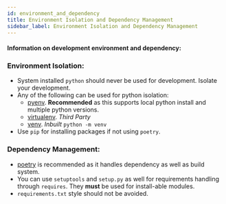 ```yaml
---
id: environment_and_dependency
title: Environment Isolation and Dependency Management
sidebar_label: Environment Isolation and Dependency Management
---
```


#### Information on development environment and dependency:

### Environment Isolation:

* System installed `python` should never be used for development. Isolate your development.
* Any of the following can be used for python isolation:
    - [pyenv](https://github.com/pyenv/pyenv). **Recommended** as this supports local python install and multiple python versions.
    - [virtualenv](https://virtualenv.pypa.io/en/latest/). _Third Party_
    - [venv](https://docs.python.org/3/tutorial/venv.html). _Inbuilt_ `python -m venv`
* Use `pip` for installing packages if not using `poetry`.



### Dependency Management:

* [poetry](https://python-poetry.org/) is recommended as it handles dependency as well as build system.
* You can use `setuptools` and `setup.py` as well for requirements handling through `requires`. They **must** be used for install-able modules.
* `requirements.txt`  style should not be avoided.

